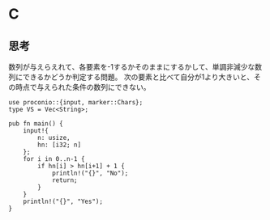# C
## 思考
数列が与えらえれて、各要素を-1するかそのままにするかして、単調非減少な数列にできるかどうか判定する問題。
次の要素と比べて自分が1より大きいと、その時点で与えられた条件の数列にできない。
```
use proconio::{input, marker::Chars};
type VS = Vec<String>;

pub fn main() {
    input!{
        n: usize,
        hn: [i32; n]
    };
    for i in 0..n-1 {
        if hn[i] > hn[i+1] + 1 {
            println!("{}", "No");
            return;
        }
    }
    println!("{}", "Yes");
}
```